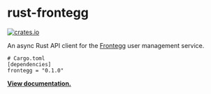 # rust-frontegg

[![crates.io](https://img.shields.io/crates/v/frontegg.svg)](https://crates.io/crates/frontegg)

An async Rust API client for the [Frontegg] user management service.

```
# Cargo.toml
[dependencies]
frontegg = "0.1.0"
```

**[View documentation.](https://docs.rs/frontegg/0.1.0)**

[Frontegg]: https://frontegg.com

